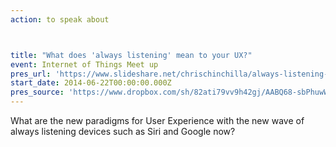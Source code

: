 ```yaml
---
action: to speak about



title: "What does 'always listening' mean to your UX?"
event: Internet of Things Meet up
pres_url: 'https://www.slideshare.net/chrischinchilla/always-listening-user-experience'
start_date: 2014-06-22T00:00:00.000Z
pres_source: 'https://www.dropbox.com/sh/82ati79vv9h42gj/AABQ68-sbPhuwWJpFWKWznRja?dl=0'
---
```


What are the new paradigms for User Experience with the new wave of always listening devices such as Siri and Google now?
